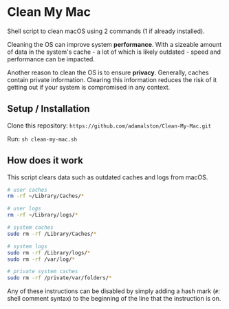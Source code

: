 # Clean My Mac

Shell script to clean macOS using 2 commands (1 if already installed).

Cleaning the OS can improve system **performance**.  With a sizeable amount of data in the system's cache - a lot of which is likely outdated - speed and performance can be impacted.

Another reason to clean the OS is to ensure **privacy**. Generally, caches contain private information. Clearing this information reduces the risk of it getting out if your system is compromised in any context.

## Setup / Installation

Clone this repository: `https://github.com/adamalston/Clean-My-Mac.git`

Run: `sh clean-my-mac.sh`

## How does it work

This script clears data such as outdated caches and logs from macOS.

```bash
# user caches
rm -rf ~/Library/Caches/*

# user logs
rm -rf ~/Library/logs/*

# system caches
sudo rm -rf /Library/Caches/*

# system logs
sudo rm -rf /Library/logs/*
sudo rm -rf /var/log/*

# private system caches
sudo rm -rf /private/var/folders/*
```

Any of these instructions can be disabled by simply adding a hash mark (`#`: shell comment syntax) to the beginning of the line that the instruction is on.
